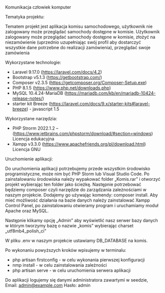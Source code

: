 Komunikacja człowiek komputer

Tematyka projektu:

Tematem projekt jest aplikacja komisu samochodowego, użytkownik nie zalogowany może przeglądać samochody dostępne w komisie. Użytkownik zalogowany może przeglądać samochody dostępne w komisie, złożyć na niezamówienie (uprzednio uzupełniając swój profil aby dostarczyć wszystkie dane potrzebne do realizacji zamówienia), przeglądać swoje zamówienia

Wykorzystane technologie:
-	Laravel 9.17.0 (https://laravel.com/docs/4.2)
-	Bootstrap v5.1.3 (https://getbootstrap.com/)
-	Composer v2.3.5 (https://getcomposer.org/Composer-Setup.exe)
-	PHP 8.1.5 (https://www.php.net/downloads.php)
-	MySQL 10.4.24-MariaDB (https://mariadb.com/kb/en/mariadb-10424-release-notes/)
-	starter kit Breeze (https://laravel.com/docs/9.x/starter-kits#laravel-breeze) - javascript 1.5


Wykorzystane narzędzia:
-	PHP Strorm 2022.1.2 – (https://www.jetbrains.com/phpstorm/download/#section=windows)
     Licencja edukacyjna
-	Xampp v3.3.0 (https://www.apachefriends.org/pl/download.html) Licencja GNU



Uruchomienie aplikacji:


Do uruchomienia aplikacji potrzebujemy przede wszystkim środowisko programistyczne, może nim być PHP Storm lub Visual Studio Code. Po zainstalowaniu środowiska należy wypakować folder „Komis.rar” i otworzyć projekt wybierając ten folder jako ścieżkę.
Następnie potrzebować będziemy composer czyli narzędzie do zarządzania zależnościami w naszym projekcie. Dodajemy go używając komendy: composer install.
Aby mieć możliwość działania na bazie danych należy zainstalować Xampp Control Panel, po zainstalowaniu otwieramy program i uruchamiamy moduł Apache oraz MySQL.

Następnie klikamy opcję „Admin” aby wyświetlić nasz serwer bazy danych w którym tworzymy bazę o nazwie „komis” wybierając charset  „utf8mb4_polish_ci”


W pliku .env w naszym projekcie ustawiamy DB_DATABASE na komis.

Po wykonaniu powyższych kroków wpisujemy w terminalu:
-	php artisan firstconfig     -     w celu wykonania pierwszej konfiguracji
-	nmp install   -  w celu zainstalowania zależności
-	php artisan serve      -    w celu uruchomienia serwera aplikacji

Do aplikacji logujemy się danymi administratora zawartymi w seedzie,  
Email: admin@example.com
Hasło: admin 
